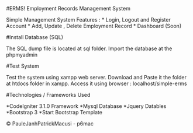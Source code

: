 #ERMS! Employment Records Management System

Simple Management System
Features :
 	* Login, Logout and Register Account
 	* Add, Update , Delete Employment Record
 	* Dashboard (Soon)


#Install Database (SQL)

The SQL dump file is located at sql folder. Import the database at the phpmyadmin


#Test System


Test the system using xampp web server. Download and Paste it the folder at htdocs folder in xampp.
Access it using browser : localhost/simple-erms


#Technologies / Frameworks Used 


*CodeIgniter 3.1.0 Framework
*Mysql Database
*Jquery Datables
*Bootstrap 3
*Start Bootstrap Template

© PauleJanhPatrickMacusi - p6mac

